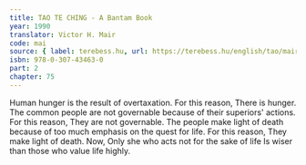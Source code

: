 ```yaml
---
title: TAO TE CHING - A Bantam Book
year: 1990
translator: Victor H. Mair
code: mai
source: { label: terebess.hu, url: https://terebess.hu/english/tao/mair.html }
isbn: 978-0-307-43463-0
part: 2
chapter: 75
---
```


Human hunger is the result of overtaxation.
For this reason,
There is hunger.
The common people are not governable because of their superiors' actions.
For this reason,
They are not governable.
The people make light of death because of too much emphasis on the quest for life.
For this reason,
They make light of death.
Now,
Only she who acts not for the sake of life
Is wiser than those who value life highly.
